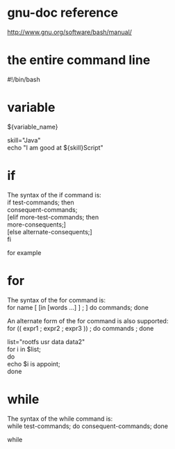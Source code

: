 
gnu-doc reference
===
http://www.gnu.org/software/bash/manual/

the entire command line
===
#!/bin/bash

variable
===
${variable_name}

skill="Java"   
echo "I am good at ${skill}Script"

if
===
The syntax of the if command is:   
if test-commands; then   
consequent-commands;   
[elif more-test-commands; then   
more-consequents;]   
[else alternate-consequents;]   
fi    

for example


for
===
The syntax of the for command is:   
for name [ [in [words ...] ] ; ] do commands; done   

An alternate form of the for command is also supported:   
for (( expr1 ; expr2 ; expr3 )) ; do commands ; done   

list="rootfs usr data data2"  
for i in $list;  
do  
echo $i is appoint;   
done

while
===
The syntax of the while command is:   
while test-commands; do consequent-commands; done   

while   



